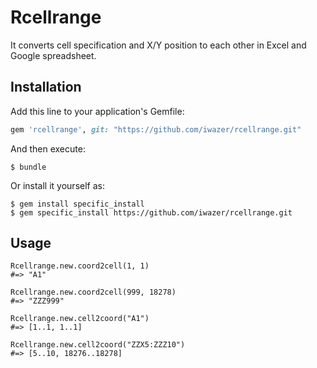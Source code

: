 # Rcellrange

It converts cell specification and X/Y position to each other in Excel and Google spreadsheet.

## Installation

Add this line to your application's Gemfile:

```ruby
gem 'rcellrange', git: "https://github.com/iwazer/rcellrange.git"
```

And then execute:

    $ bundle

Or install it yourself as:

    $ gem install specific_install
    $ gem specific_install https://github.com/iwazer/rcellrange.git

## Usage

```
Rcellrange.new.coord2cell(1, 1)
#=> "A1"

Rcellrange.new.coord2cell(999, 18278)
#=> "ZZZ999"

Rcellrange.new.cell2coord("A1")
#=> [1..1, 1..1]

Rcellrange.new.cell2coord("ZZX5:ZZZ10")
#=> [5..10, 18276..18278]
```
